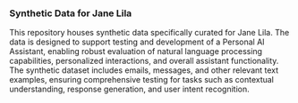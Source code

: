 ### Synthetic Data for Jane Lila
This repository houses synthetic data specifically curated for Jane Lila. The data is designed to support testing and development of a Personal AI Assistant, enabling robust evaluation of natural language processing capabilities, personalized interactions, and overall assistant functionality. The synthetic dataset includes emails, messages, and other relevant text examples, ensuring comprehensive testing for tasks such as contextual understanding, response generation, and user intent recognition.